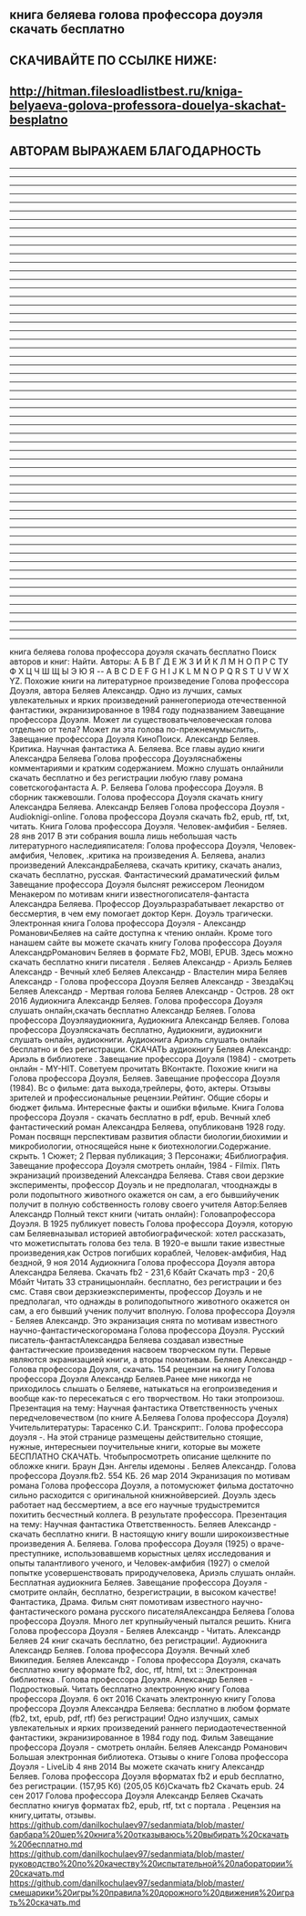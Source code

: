книга беляева голова профессора доуэля скачать бесплатно
--------------------------------------------------
СКАЧИВАЙТЕ ПО ССЫЛКЕ НИЖЕ:
--------------------------------------------------
http://hitman.filesloadlistbest.ru/kniga-belyaeva-golova-professora-douelya-skachat-besplatno
--------------------------------------------------
АВТОРАМ ВЫРАЖАЕМ БЛАГОДАРНОСТЬ
--------------------------------------------------
--------------------------------------------------
--------------------------------------------------
--------------------------------------------------
--------------------------------------------------
--------------------------------------------------
--------------------------------------------------
--------------------------------------------------
--------------------------------------------------
--------------------------------------------------
--------------------------------------------------
--------------------------------------------------
--------------------------------------------------
--------------------------------------------------
--------------------------------------------------
--------------------------------------------------
--------------------------------------------------
--------------------------------------------------
--------------------------------------------------
--------------------------------------------------
--------------------------------------------------
--------------------------------------------------
--------------------------------------------------
--------------------------------------------------
--------------------------------------------------
--------------------------------------------------
--------------------------------------------------
--------------------------------------------------
--------------------------------------------------
--------------------------------------------------
--------------------------------------------------
--------------------------------------------------
--------------------------------------------------
--------------------------------------------------
--------------------------------------------------
--------------------------------------------------
--------------------------------------------------
--------------------------------------------------
--------------------------------------------------
--------------------------------------------------
--------------------------------------------------
--------------------------------------------------
--------------------------------------------------
--------------------------------------------------
--------------------------------------------------
--------------------------------------------------
--------------------------------------------------
--------------------------------------------------
--------------------------------------------------
--------------------------------------------------
--------------------------------------------------
--------------------------------------------------
--------------------------------------------------
--------------------------------------------------
--------------------------------------------------
--------------------------------------------------
--------------------------------------------------
книга беляева голова профессора доуэля скачать бесплатно Поиск авторов и книг: Найти. Авторы: А Б В Г Д Е  Ж З И Й К Л М Н О П Р С ТУ Ф Х Ц Ч Ш Щ Ы Э Ю Я  -- A B C D E F G H I J K L M N O P Q R S T U V W X YZ. Похожие книги на литературное произведение Голова профессора Доуэля, автора Беляев Александр. Одно из лучших, самых увлекательных и ярких произведений раннегопериода отечественной фантастики, экранизированное в 1984 году подназванием Завещание профессора Доуэля. Может ли существоватьчеловеческая голова отдельно от тела? Может ли эта голова по-прежнемумыслить,. Завещание профессора Доуэля  КиноПоиск. Александр Беляев. Критика. Научная фантастика А. Беляева. Все главы аудио книги Александра Беляева Голова профессора Доуэляснабжены комментариями и кратким содержанием. Можно слушать онлайнили скачать бесплатно и без регистрации любую главу романа советскогофантаста А. Р. Беляева Голова профессора Доуэля. В сборник такжевошли. Голова профессора Доуэля скачать книгу Александра Беляева. Александр Беляев Голова профессора Доуэля - Audioknigi-online. Голова профессора Доуэля скачать fb2, epub, rtf, txt, читать. Книга Голова профессора Доуэля. Человек-амфибия - Беляев. 28 янв 2017  В эти собрания вошла лишь небольшая часть литературного наследияписателя: Голова профессора Доуэля, Человек-амфибия, Человек, .критика на произведения А. Беляева, анализ произведений АлександраБеляева, скачать критику, скачать анализ, скачать бесплатно, русская. Фантастический драматический фильм Завещание профессора Доуэля былснят режиссером Леонидом Менакером по мотивам книги известногописателя-фантаста Александра Беляева. Профессор Доуэльразрабатывает лекарство от бессмертия, в чем ему помогает доктор Керн. Доуэль трагически. Электронная книга Голова профессора Доуэля - Александр РомановичБеляев на сайте  доступна к чтению онлайн. Кроме того нанашем сайте вы можете скачать книгу Голова профессора Доуэля АлександрРоманович Беляев в формате Fb2, MOBI, EPUB.
Здесь можно скачать бесплатно книги писателя . Беляев Александр - Ариэль Беляев Александр - Вечный хлеб  Беляев Александр - Властелин мира Беляев Александр - Голова профессора Доуэля  Беляев Александр - ЗвездаКэц  Беляев Александр - Мертвая голова  Беляев Александр - Остров. 28 окт 2016  Аудиокнига Александр Беляев. Голова профессора Доуэля слушать онлайн,скачать бесплатно Александр Беляев. Голова профессора Доуэляаудиокнига, Аудиокнига Александр Беляев. Голова профессора Доуэляскачать бесплатно, Аудиокниги, аудиокниги слушать онлайн, аудиокниги. Аудиокнига Ариэль слушать онлайн бесплатно и без регистрации. СКАЧАТЬ аудиокнигу Беляев Александр: Ариэль в библиотеке . Завещание профессора Доуэля (1984) - смотреть онлайн - MY-HIT. Советуем прочитать  ВКонтакте. Похожие книги на Голова профессора Доуэля, Беляев. Завещание профессора Доуэля (1984). Вс о фильме: дата выхода,трейлеры, фото, актеры. Отзывы зрителей и профессиональные рецензии.Рейтинг. Общие сборы и бюджет фильма. Интересные факты и ошибки вфильме. Книга Голова профессора Доуэля - скачать бесплатно в pdf, epub. Вечный хлеб  фантастический роман Александра Беляева, опубликованв 1928 году. Роман посвящн перспективам развития области биологии,биохимии и микробиологии, относящейся ныне к биотехнологии.Содержание. скрыть. 1 Сюжет; 2 Первая публикация; 3 Персонажи; 4Библиография. Завещание профессора Доуэля смотреть онлайн, 1984 - Filmix. Пять экранизаций произведений Александра Беляева. Ставя свои дерзкие эксперименты, профессор Доуэль и не предполагал, чтооднажды в роли подопытного животного окажется он сам, а его бывшийученик получит в полную собственность голову своего учителя  Автор:Беляев Александр  Полный текст книги (читать онлайн): Головапрофессора Доуэля. В 1925 публикует повесть Голова профессора Доуэля, которую сам Беляевназывал историей автобиографической: хотел рассказать, что можетиспытать голова без тела. В 1920-е вышли такие известные произведения,как Остров погибших кораблей, Человек-амфибия, Над бездной,
9 ноя 2014  Аудиокнига Голова профессора Доуэля автора Александра Беляева. Cкачать fb2 - 231,6 Кбайт Cкачать mp3 - 20,6 Мбайт Читать 33 страницыонлайн. бесплатно, без регистрации и без смс. Ставя свои дерзкиеэксперименты, профессор Доуэль и не предполагал, что однажды в ролиподопытного животного окажется он сам, а его бывший ученик получит вполную. Голова профессора Доуэля - Беляев Александр. Это экранизация снята по мотивам известного научно-фантастическогоромана Голова профессора Доуэля. Русский писатель-фантастАлександра Беляева создавал известные фантастические произведения насвоем творческом пути.  Первые являются экранизацией книги, а вторы помотивам. Беляев Александр - Голова профессора Доуэля, скачать. 154 рецензии на книгу Голова профессора Доуэля Александр Беляев.Ранее мне никогда не приходилось слышать о Беляеве, натыкаться на егопроизведения и вообще как-то пересекаться с его творчеством. Но таки этопроизош. Презентация на тему:  Научная фантастика Ответственность ученых передчеловечеством (по книге А.Беляева Голова профессора Доуэля) Учительлитературы: Тарасенко С.И.  Транскрипт:. Голова профессора доуэля -. На этой странице размещены действительно стоящие, нужные, интересныеи поучительные книги, которые вы можете БЕСПЛАТНО СКАЧАТЬ.  Чтобыпросмотреть описание щелкните по обложке книги. Браун Дэн. Ангелы идемоны . Беляев Александр. Голова профессора Доуэля.fb2. 554 КБ. 26 мар 2014  Экранизация по мотивам романа Голова профессора Доуэля, а потомусюжет фильма достаточно сильно расходится с оригинальной книжнойверсией. Доуэль здесь работает над бессмертием, а все его научные трудыстремится похитить бесчестный коллега. В результате профессора. Презентация на тему: Научная фантастика Ответственность. Беляев Александр - скачать бесплатно книги. В настоящую книгу вошли широкоизвестные произведения А. Беляева. Голова профессора Доуэля (1925)  о враче-преступнике, использовавшемв корыстных целях исследования и опыты талантливого ученого, и Человек-амфибия (1927)  о смелой попытке усовершенствовать природучеловека,
Ариэль слушать онлайн. Бесплатная аудиокнига Беляев. Завещание профессора Доуэля - смотрите онлайн, бесплатно, безрегистрации, в высоком качестве! Фантастика, Драма. Фильм снят помотивам известного научно-фантастического романа русского писателяАлександра Беляева Голова профессора Доуэля. Много лет крупныйученый пытался решить. Книга Голова профессора Доуэля - Беляев Александр - Читать. Александр Беляев  24 книг скачать бесплатно, без регистрации!. Аудиокнига Александр Беляев. Голова профессора Доуэля. Вечный хлеб  Википедия. Беляев Александр - Голова профессора Доуэля, скачать бесплатно книгу вформате fb2, doc, rtf, html, txt :: Электронная библиотека . Голова профессора Доуэля. Александр Беляев - Подростковый. Читать бесплатно электронную книгу Голова профессора Доуэля. 6 окт 2016  Скачать электронную книгу Голова профессора Доуэля Александра Беляева: бесплатно в любом формате (fb2, txt, epub, pdf, rtf) без регистрации! Одно излучших, самых увлекательных и ярких произведений раннего периодаотечественной фантастики, экранизированное в 1984 году под. Фильм Завещание профессора Доуэля - смотреть онлайн. Беляев Александр Романович  Большая электронная библиотека. Отзывы о книге Голова профессора Доуэля - LiveLib
4 янв 2014  Вы можете скачать книгу Александр Беляев. Голова профессора Доуэля вформатах fb2 и epub бесплатно, без регистрации. (157,95 Кб) (205,05 Кб)Скачать fb2 Скачать epub. 24 сен 2017  Голова профессора Доуэля Александр Беляев  Скачать бесплатно книгув форматах fb2, epub, rtf, txt с портала . Рецензия на книгу,цитаты, отзывы.
https://github.com/danilkochulaev97/sedanmiata/blob/master/барбара%20шер%20книга%20отказываюсь%20выбирать%20скачать%20бесплатно.md
https://github.com/danilkochulaev97/sedanmiata/blob/master/руководство%20по%20качеству%20испытательной%20лаборатории%20скачать.md
https://github.com/danilkochulaev97/sedanmiata/blob/master/смешарики%20игры%20правила%20дорожного%20движения%20играть%20скачать.md